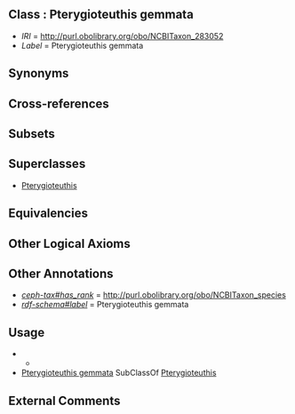 
## Class : Pterygioteuthis gemmata

 * *IRI* = http://purl.obolibrary.org/obo/NCBITaxon_283052
 * *Label* = Pterygioteuthis gemmata

## Synonyms


## Cross-references


## Subsets


## Superclasses

 * [Pterygioteuthis](../../NCBITaxon/43/NCBITaxon_34543.md)

## Equivalencies


## Other Logical Axioms


## Other Annotations

 * *[ceph-tax#has_rank](../../ceph-tax#has/nk/ceph-tax#has_rank.md)* = http://purl.obolibrary.org/obo/NCBITaxon_species
 * *[rdf-schema#label](../../el/rdf-schema#label.md)* = Pterygioteuthis gemmata

## Usage

 * -
 * [Pterygioteuthis gemmata](../../NCBITaxon/52/NCBITaxon_283052.md) SubClassOf [Pterygioteuthis](../../NCBITaxon/43/NCBITaxon_34543.md)

## External Comments

